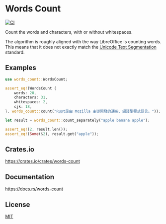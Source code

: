 Words Count
====================

[![CI](https://github.com/magiclen/words-count/actions/workflows/ci.yml/badge.svg)](https://github.com/magiclen/words-count/actions/workflows/ci.yml)

Count the words and characters, with or without whitespaces.

The algorithm is roughly aligned with the way LibreOffice is counting words. This means that it does not exactly match the [Unicode Text Segmentation](https://unicode.org/reports/tr29/#Word_Boundaries) standard.

## Examples

```rust
use words_count::WordsCount;

assert_eq!(WordsCount {
    words: 20,
    characters: 31,
    whitespaces: 2,
    cjk: 18,
}, words_count::count("Rust是由 Mozilla 主導開發的通用、編譯型程式語言。"));
```

```rust
let result = words_count::count_separately("apple banana apple");

assert_eq!(2, result.len());
assert_eq!(Some(&2), result.get("apple"));
```

## Crates.io

https://crates.io/crates/words-count

## Documentation

https://docs.rs/words-count

## License

[MIT](LICENSE)